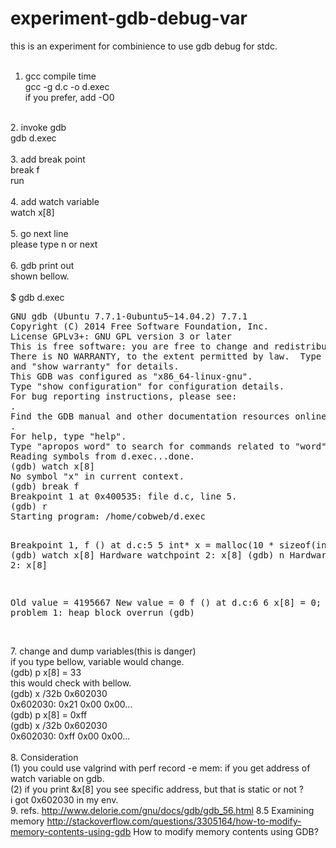 # experiment-gdb-debug-var<BR>
this is an experiment for combinience to use gdb debug for stdc.<BR>
<BR>
1. gcc compile time<BR>
   gcc -g d.c -o d.exec<BR>
   if you prefer, add -O0 <BR>
<BR>
2. invoke gdb<BR>
   gdb d.exec<BR>
<BR>
3. add break point<BR>
  break f<BR>
  run<BR>
<BR>
4. add watch variable<BR>
   watch x[8]<BR>
<BR>
5. go next line<BR>
   please type n or next<BR>
<BR>
6. gdb print out<BR>
   shown bellow.<BR>
<BR>
$ gdb d.exec<BR>
<pre>
GNU gdb (Ubuntu 7.7.1-0ubuntu5~14.04.2) 7.7.1
Copyright (C) 2014 Free Software Foundation, Inc.
License GPLv3+: GNU GPL version 3 or later <http://gnu.org/licenses/gpl.html>
This is free software: you are free to change and redistribute it.
There is NO WARRANTY, to the extent permitted by law.  Type "show copying"
and "show warranty" for details.
This GDB was configured as "x86_64-linux-gnu".
Type "show configuration" for configuration details.
For bug reporting instructions, please see:
<http://www.gnu.org/software/gdb/bugs/>.
Find the GDB manual and other documentation resources online at:
<http://www.gnu.org/software/gdb/documentation/>.
For help, type "help".
Type "apropos word" to search for commands related to "word"...
Reading symbols from d.exec...done.
(gdb) watch x[8]
No symbol "x" in current context.
(gdb) break f
Breakpoint 1 at 0x400535: file d.c, line 5.
(gdb) r
Starting program: /home/cobweb/d.exec 

Breakpoint 1, f () at d.c:5
5            int* x = malloc(10 * sizeof(int));
(gdb) watch x[8]
Hardware watchpoint 2: x[8]
(gdb) n
Hardware watchpoint 2: x[8]

Old value = 4195667
New value = 0
f () at d.c:6
6            x[8] = 0;        // problem 1: heap block overrun
(gdb) 
</pre>
<BR>
7. change and dump variables(this is danger)<BR>
if you type bellow, variable would change.<BR>
(gdb) p x[8] = 33<BR>
this would check with bellow.<BR>
(gdb)  x /32b 0x602030<BR>
0x602030:   0x21 0x00 0x00...<BR>
(gdb) p x[8] = 0xff<BR>
(gdb)  x /32b 0x602030<BR>
0x602030:   0xff 0x00 0x00...<BR>
<BR>
8. Consideration<BR>
(1) you could use valgrind with perf record -e mem: if you get address of watch variable on gdb.<BR>
(2) if you print &x[8] you see specific address, but that is static or not ?<BR>
    i got 0x602030 in my env.<BR>
9. refs.
http://www.delorie.com/gnu/docs/gdb/gdb_56.html
8.5 Examining memory
http://stackoverflow.com/questions/3305164/how-to-modify-memory-contents-using-gdb
How to modify memory contents using GDB?
